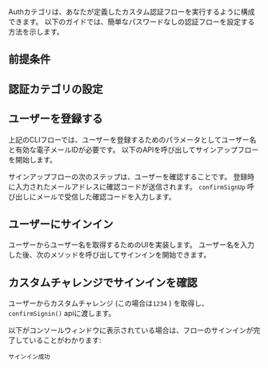 Authカテゴリは、あなたが定義したカスタム認証フローを実行するように構成できます。 以下のガイドでは、簡単なパスワードなしの認証フローを設定する方法を示します。

## 前提条件

<inline-fragment platform="ios" src="~/lib/auth/fragments/ios/getting_started/10_preReq.md"></inline-fragment>

## 認証カテゴリの設定

<inline-fragment platform="ios" src="~/lib/auth/fragments/ios/signin_with_custom_flow/10_cli_setup.md"></inline-fragment>

## ユーザーを登録する

上記のCLIフローでは、ユーザーを登録するためのパラメータとしてユーザー名と有効な電子メールIDが必要です。 以下のAPIを呼び出してサインアップフローを開始します。

<inline-fragment platform="ios" src="~/lib/auth/fragments/ios/signin_with_custom_flow/20_signup.md"></inline-fragment>

サインアップフローの次のステップは、ユーザーを確認することです。 登録時に入力されたメールアドレスに確認コードが送信されます。 `confirmSignUp` 呼び出しにメールで受信した確認コードを入力します。

<inline-fragment platform="ios" src="~/lib/auth/fragments/ios/signin_with_custom_flow/30_confirmSignup.md"></inline-fragment>

## ユーザーにサインイン

ユーザーからユーザー名を取得するためのUIを実装します。 ユーザー名を入力した後、次のメソッドを呼び出してサインインを開始できます。

<inline-fragment platform="ios" src="~/lib/auth/fragments/ios/signin_with_custom_flow/40_signin.md"></inline-fragment>

## カスタムチャレンジでサインインを確認

ユーザーからカスタムチャレンジ (この場合は`1234` ) を取得し、 `confirmSignin()` apiに渡します。

<inline-fragment platform="ios" src="~/lib/auth/fragments/ios/signin_with_custom_flow/50_custom_challenge.md"></inline-fragment>

以下がコンソールウィンドウに表示されている場合は、フローのサインインが完了していることがわかります:

```console
サインイン成功
```
